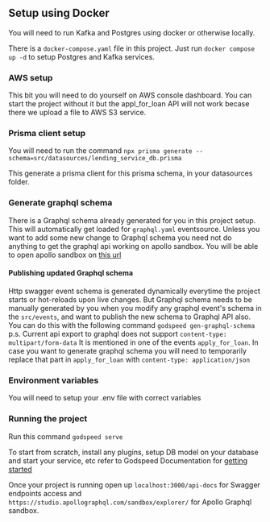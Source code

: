 ## Setup using Docker
You will need to run Kafka and Postgres using docker or otherwise locally.

There is a `docker-compose.yaml` file in this project. Just run `docker compose up -d` to setup Postgres and Kafka services.

### AWS setup
This bit you will need to do yourself on AWS console dashboard. You can start the project without it but the appl_for_loan API will not work becase there we upload a file to AWS S3 service. 

### Prisma client setup
You will need to run the command 
```npx prisma generate --schema=src/datasources/lending_service_db.prisma```

This generate a prisma client for this prisma schema, in your datasources folder. 

### Generate graphql schema
There is a Graphql schema already generated for you in this project setup. This will automatically get loaded for `graphql.yaml` eventsource. Unless you want to add some new change to Graphql schema you need not do anything to get the graphql api working on apollo sandbox.
You will be able to open apollo sandbox on [this url](https://studio.apollographql.com/sandbox/explorer/)
#### Publishing updated Graphql schema
 Http swagger event schema is generated dynamically everytime the project starts or hot-reloads upon live changes. But Graphql schema needs to be manually generated by you when you modify any graphql event's schema in the `src/events`, and want to publish the new schema to Graphql API also. You can do this with the following command 
`godspeed gen-graphql-schema`
p.s. Current api export to graphql does not support `content-type: multipart/form-data` It is mentioned in one of the events `apply_for_loan`. In case you want to generate graphql schema you will need to temporarily replace that part in `apply_for_loan` with `content-type: application/json`

### Environment variables
You will need to setup your .env file with correct variables

### Running the project
Run this command
```godspeed serve```

To start from scratch, install any plugins, setup DB model on your database and start your service, etc refer to Godspeed Documentation for [getting started](https://docs.godspeed.systems/docs/getting_started/overview)

Once your project is running open up `localhost:3000/api-docs` for Swagger endpoints access and `https://studio.apollographql.com/sandbox/explorer/` for Apollo Graphql sandbox.